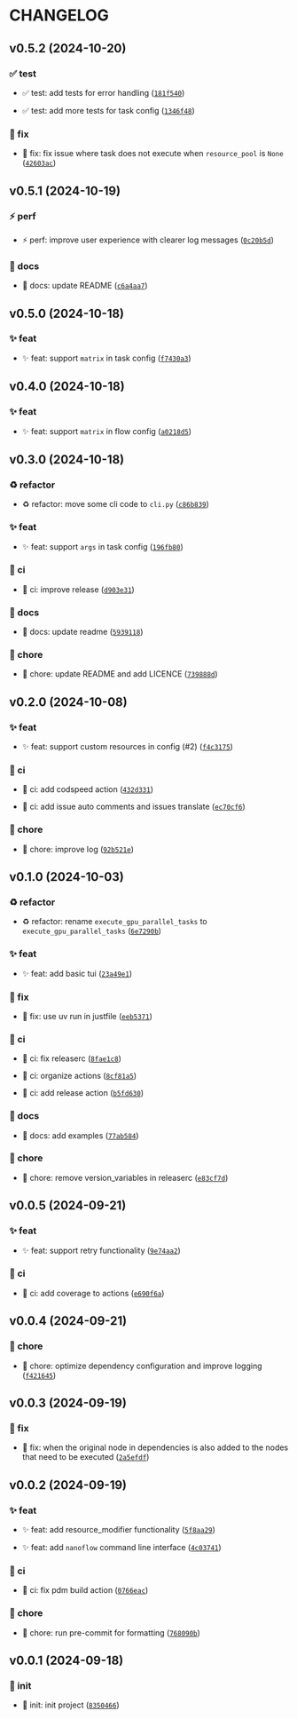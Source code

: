 # CHANGELOG

## v0.5.2 (2024-10-20)

### ✅ test

* ✅ test: add tests for error handling ([`181f540`](https://github.com/zrr-lab/nanoflow/commit/181f5402bd9c6d3ae8ac180927cb7add5c1bdda3))

* ✅ test: add more tests for task config ([`1346f48`](https://github.com/zrr-lab/nanoflow/commit/1346f48323520f38c33984ca7b1700ac08d66638))

### 🐛 fix

* 🐛 fix: fix issue where task does not execute when `resource_pool` is `None` ([`42603ac`](https://github.com/zrr-lab/nanoflow/commit/42603ac017383608dbaad7dca1c482c9b149bff6))

## v0.5.1 (2024-10-19)

### ⚡ perf

* ⚡ perf: improve user experience with clearer log messages ([`0c20b5d`](https://github.com/zrr-lab/nanoflow/commit/0c20b5d2a698138183117259661ef4cdd5731e1b))

### 📝 docs

* 📝 docs: update README ([`c6a4aa7`](https://github.com/zrr-lab/nanoflow/commit/c6a4aa7d5dbf3adbe4c07dc92688154607e8f745))

## v0.5.0 (2024-10-18)

### ✨ feat

* ✨ feat: support `matrix` in task config ([`f7430a3`](https://github.com/zrr-lab/nanoflow/commit/f7430a3cd1a56221ab9b1660438a4c9b572d1c25))

## v0.4.0 (2024-10-18)

### ✨ feat

* ✨ feat: support `matrix` in flow config ([`a0218d5`](https://github.com/zrr-lab/nanoflow/commit/a0218d563098ee133c17524d3c527ec64a07575c))

## v0.3.0 (2024-10-18)

### ♻️ refactor

* ♻️ refactor: move some cli code to `cli.py` ([`c86b839`](https://github.com/zrr-lab/nanoflow/commit/c86b839b3e1a60a76653af68d1cdbece064e90f2))

### ✨ feat

* ✨ feat: support `args` in task config ([`196fb80`](https://github.com/zrr-lab/nanoflow/commit/196fb809671f369099252d9de5a213a8cda35173))

### 👷 ci

* 👷 ci: improve release ([`d903e31`](https://github.com/zrr-lab/nanoflow/commit/d903e31921d5c92e5e61d17175af67c019e39d0e))

### 📝 docs

* 📝 docs: update readme ([`5939118`](https://github.com/zrr-lab/nanoflow/commit/59391183b1ce531f22db498cbdf1b48271b5119c))

### 🔧 chore

* 🔧 chore: update README and add LICENCE ([`739888d`](https://github.com/zrr-lab/nanoflow/commit/739888dee5fc25fb1228b4d43450e33e765692de))

## v0.2.0 (2024-10-08)

### ✨ feat

* ✨ feat: support custom resources in config (#2) ([`f4c3175`](https://github.com/zrr-lab/nanoflow/commit/f4c3175df5a2d3a93f2b1f9d07e3f64f92ec47f2))

### 👷 ci

* 👷 ci: add codspeed action ([`432d331`](https://github.com/zrr-lab/nanoflow/commit/432d3316fda5ddb1483b376c6e1979fbf7627678))

* 👷 ci: add issue auto comments and issues translate ([`ec70cf6`](https://github.com/zrr-lab/nanoflow/commit/ec70cf65ffddd739d9e5e69f58e8ef73f17cd3df))

### 🔧 chore

* 🔧 chore: improve log ([`92b521e`](https://github.com/zrr-lab/nanoflow/commit/92b521e6f13ca243ac3030cbe0b2393b1f725753))

## v0.1.0 (2024-10-03)

### ♻️ refactor

* ♻️ refactor: rename `execute_gpu_parallel_tasks` to `execute_gpu_parallel_tasks` ([`6e7290b`](https://github.com/zrr-lab/nanoflow/commit/6e7290b6ebf909c05e82d9c78626944f9eee948b))

### ✨ feat

* ✨ feat: add basic tui ([`23a49e1`](https://github.com/zrr-lab/nanoflow/commit/23a49e1259949a0d2e06517d9c9bc78fd3a3cfef))

### 🐛 fix

* 🐛 fix: use uv run in justfile ([`eeb5371`](https://github.com/zrr-lab/nanoflow/commit/eeb5371dfb5184c27fb66dc2f8095f9a57628281))

### 👷 ci

* 👷 ci: fix releaserc ([`8fae1c8`](https://github.com/zrr-lab/nanoflow/commit/8fae1c831160cceac068b606b3492b7f4f3f9db4))

* 👷 ci: organize actions ([`8cf81a5`](https://github.com/zrr-lab/nanoflow/commit/8cf81a50a4052250e5e8b8baf594887566c3b059))

* 👷 ci: add release action ([`b5fd630`](https://github.com/zrr-lab/nanoflow/commit/b5fd6309f16777d5f9664d441744171db77f81c8))

### 📝 docs

* 📝 docs: add examples ([`77ab584`](https://github.com/zrr-lab/nanoflow/commit/77ab58432ddfa7b942821ffeafa0b5f65ce7dafe))

### 🔧 chore

* 🔧 chore: remove version_variables in releaserc ([`e83cf7d`](https://github.com/zrr-lab/nanoflow/commit/e83cf7d24eaf76108893a82eee21bf2c31aefffc))

## v0.0.5 (2024-09-21)

### ✨ feat

* ✨ feat: support retry functionality ([`9e74aa2`](https://github.com/zrr-lab/nanoflow/commit/9e74aa22e560aa80680a234519192f85e885d744))

### 👷 ci

* 👷 ci: add coverage to actions ([`e690f6a`](https://github.com/zrr-lab/nanoflow/commit/e690f6a292e9a67e3b0470731ce7f4bce0fcd2e6))

## v0.0.4 (2024-09-21)

### 🔧 chore

* 🔧 chore: optimize dependency configuration and improve logging ([`f421645`](https://github.com/zrr-lab/nanoflow/commit/f421645af9d0d0867f2634dc1a9a2f34cc5c9553))

## v0.0.3 (2024-09-19)

### 🐛 fix

* 🐛 fix: when the original node in dependencies is also added to the nodes that need to be executed ([`2a5efdf`](https://github.com/zrr-lab/nanoflow/commit/2a5efdf1ca49b479e9a64db2abb5552965cc900b))

## v0.0.2 (2024-09-19)

### ✨ feat

* ✨ feat: add resource_modifier functionality ([`5f8aa29`](https://github.com/zrr-lab/nanoflow/commit/5f8aa29966e7410361b1c688b685e25fe70649b5))

* ✨ feat: add `nanoflow` command line interface ([`4c03741`](https://github.com/zrr-lab/nanoflow/commit/4c03741f3406d96ad87592a47b7271b73f07fc33))

### 👷 ci

* 👷 ci: fix pdm build action ([`0766eac`](https://github.com/zrr-lab/nanoflow/commit/0766eac299928fa9e9f8778a113af0da898102c3))

### 🔧 chore

* 🔧 chore: run pre-commit for formatting ([`768090b`](https://github.com/zrr-lab/nanoflow/commit/768090b6e059ec49cc931bcac0eabe5d724febd3))

## v0.0.1 (2024-09-18)

### 🎉 init

* 🎉 init: init project ([`8350466`](https://github.com/zrr-lab/nanoflow/commit/8350466c0dd45bc9d1c64d8a12b9677baf0f90f5))

